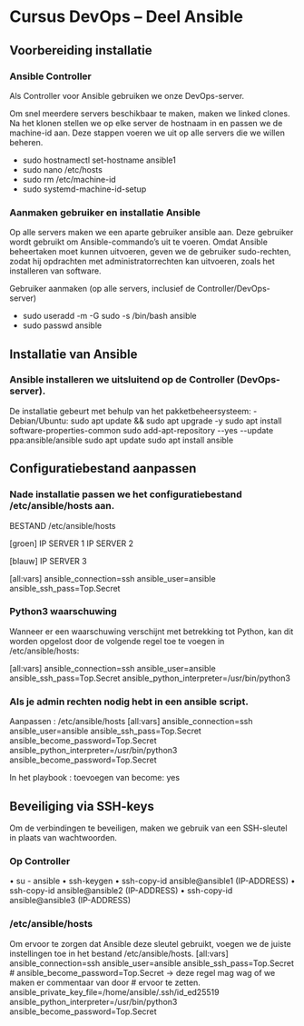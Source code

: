 # Cursus DevOps – Deel Ansible

## Voorbereiding installatie

### Ansible Controller
Als Controller voor Ansible gebruiken we onze DevOps-server.

Om snel meerdere servers beschikbaar te maken, maken we linked clones.
Na het klonen stellen we op elke server de hostnaam in en passen we de machine-id aan.
Deze stappen voeren we uit op alle servers die we willen beheren.

- sudo hostnamectl set-hostname ansible1
- sudo nano /etc/hosts
- sudo rm /etc/machine-id
- sudo systemd-machine-id-setup


### Aanmaken gebruiker en installatie Ansible

Op alle servers maken we een aparte gebruiker ansible aan.
Deze gebruiker wordt gebruikt om Ansible-commando’s uit te voeren.
Omdat Ansible beheertaken moet kunnen uitvoeren, geven we de gebruiker sudo-rechten, 
zodat hij opdrachten met administratorrechten kan uitvoeren, zoals het installeren van software.

Gebruiker aanmaken (op alle servers, inclusief de Controller/DevOps-server)

- sudo useradd -m -G sudo -s /bin/bash ansible
- sudo passwd ansible

## Installatie van Ansible

### Ansible installeren we uitsluitend op de Controller (DevOps-server).

De installatie gebeurt met behulp van het pakketbeheersysteem:
    - Debian/Ubuntu: 
      sudo apt update && sudo apt upgrade -y
      sudo apt install software-properties-common
      sudo add-apt-repository --yes --update ppa:ansible/ansible
      sudo apt update
      sudo apt install ansible

## Configuratiebestand aanpassen

### Nade installatie passen we het configuratiebestand /etc/ansible/hosts aan.

BESTAND /etc/ansible/hosts

  [groen]
  IP SERVER 1
  IP SERVER 2
  
  [blauw]
  IP SERVER 3
  
  [all:vars]
  ansible_connection=ssh
  ansible_user=ansible
  ansible_ssh_pass=Top.Secret

### Python3 waarschuwing

Wanneer er een waarschuwing verschijnt met betrekking tot Python, kan dit worden opgelost door de volgende regel toe te voegen in /etc/ansible/hosts:

  [all:vars]
    ansible_connection=ssh
    ansible_user=ansible
    ansible_ssh_pass=Top.Secret
    ansible_python_interpreter=/usr/bin/python3
    
### Als je admin rechten nodig hebt in een ansible script. 

Aanpassen : /etc/ansible/hosts
  [all:vars]
    ansible_connection=ssh
    ansible_user=ansible
    ansible_ssh_pass=Top.Secret
    ansible_become_password=Top.Secret
    ansible_python_interpreter=/usr/bin/python3
    ansible_become_password=Top.Secret

In het playbook : toevoegen van become: yes

## Beveiliging via SSH-keys

Om de verbindingen te beveiligen, maken we gebruik van een SSH-sleutel in plaats van wachtwoorden.

### Op Controller 
•	su - ansible
•	ssh-keygen
•	ssh-copy-id ansible@ansible1 (IP-ADDRESS)
•	ssh-copy-id ansible@ansible2 (IP-ADDRESS)
•	ssh-copy-id ansible@ansible3 (IP-ADDRESS)

### /etc/ansible/hosts

Om ervoor te zorgen dat Ansible deze sleutel gebruikt, voegen we de juiste instellingen toe in het bestand /etc/ansible/hosts.
  [all:vars]
    ansible_connection=ssh
    ansible_user=ansible
    ansible_ssh_pass=Top.Secret
    # ansible_become_password=Top.Secret  -> deze regel mag wag of we maken er commentaar van door # ervoor te zetten.
    ansible_private_key_file=/home/ansible/.ssh/id_ed25519
    ansible_python_interpreter=/usr/bin/python3
    ansible_become_password=Top.Secret
